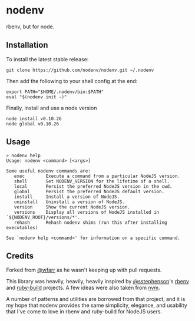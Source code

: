 # nodenv

rbenv, but for node.

## Installation

To install the latest stable release:

```
git clone https://github.com/nodenv/nodenv.git ~/.nodenv
```

Then add the following to your shell config at the end:

```
export PATH="$HOME/.nodenv/bin:$PATH"
eval "$(nodenv init -)"
```

Finally, install and use a node version

```
node install v0.10.26
node global v0.10.26
```

## Usage

```
» nodenv help
Usage: nodenv <command> [<args>]

Some useful nodenv commands are:
   exec        Execute a command from a particular NodeJS version.
   shell       Set NODENV_VERSION for the lifetime of a shell.
   local       Persist the preferred NodeJS version in the cwd.
   global      Persist the preferred NodeJS default version.
   install     Install a version of NodeJS.
   uninstall   Uninstall a version of NodeJS.
   version     Show the current NodeJS version.
   versions    Display all versions of NodeJS installed in `${NODENV_ROOT}/versions/*'.
   rehash      Rehash nodenv shims (run this after installing executables)

See `nodenv help <command>' for information on a specific command.
```

## Credits

Forked from [@wfarr](https://github.com/wfarr) as he wasn't keeping up with pull requests.

This library was heavily, heavily, heavily inspired by
[@sstephenson](https://github.com/sstephenson)'s
[rbenv](https://github.com/sstephenson/rbenv) and
[ruby-build](https://github.com/sstephenson/ruby-build) projects.
A few ideas were also taken from [nvm](https://github.com/creationix/nvm).

A number of patterns and utilities are borrowed from that project,
and it is my hope that nodenv provides the same simplicity,
elegance, and usability that I've come to love in rbenv and ruby-build
for NodeJS users.
